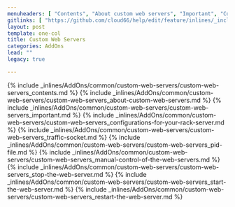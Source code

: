 ```yaml
---
menuheaders: [ "Contents", "About custom web servers", "Important", "Configurations for your Rack server", "Traffic Socket", "PID file", "Manual control of the web servers", "Stop the web server", "Start the web server", "Restart the web server" ]
gitlinks: [ "https://github.com/cloud66/help/edit/feature/inlines/_includes/_inlines/AddOns/common/custom-web-servers/custom-web-servers_contents.md", "https://github.com/cloud66/help/edit/feature/inlines/_includes/_inlines/AddOns/common/custom-web-servers/custom-web-servers_about-custom-web-servers.md", "https://github.com/cloud66/help/edit/feature/inlines/_includes/_inlines/AddOns/common/custom-web-servers/custom-web-servers_important.md", "https://github.com/cloud66/help/edit/feature/inlines/_includes/_inlines/AddOns/common/custom-web-servers/custom-web-servers_configurations-for-your-rack-server.md", "https://github.com/cloud66/help/edit/feature/inlines/_includes/_inlines/AddOns/common/custom-web-servers/custom-web-servers_traffic-socket.md", "https://github.com/cloud66/help/edit/feature/inlines/_includes/_inlines/AddOns/common/custom-web-servers/custom-web-servers_pid-file.md", "https://github.com/cloud66/help/edit/feature/inlines/_includes/_inlines/AddOns/common/custom-web-servers/custom-web-servers_manual-control-of-the-web-servers.md", "https://github.com/cloud66/help/edit/feature/inlines/_includes/_inlines/AddOns/common/custom-web-servers/custom-web-servers_stop-the-web-server.md", "https://github.com/cloud66/help/edit/feature/inlines/_includes/_inlines/AddOns/common/custom-web-servers/custom-web-servers_start-the-web-server.md", "https://github.com/cloud66/help/edit/feature/inlines/_includes/_inlines/AddOns/common/custom-web-servers/custom-web-servers_restart-the-web-server.md" ]
layout: post
template: one-col
title: Custom Web Servers
categories: AddOns
lead: ""
legacy: true

---
```


<a name="1"></a>{% include _inlines/AddOns/common/custom-web-servers/custom-web-servers_contents.md %}
<a name="2"></a>{% include _inlines/AddOns/common/custom-web-servers/custom-web-servers_about-custom-web-servers.md %}
<a name="3"></a>{% include _inlines/AddOns/common/custom-web-servers/custom-web-servers_important.md %}
<a name="4"></a>{% include _inlines/AddOns/common/custom-web-servers/custom-web-servers_configurations-for-your-rack-server.md %}
<a name="5"></a>{% include _inlines/AddOns/common/custom-web-servers/custom-web-servers_traffic-socket.md %}
<a name="6"></a>{% include _inlines/AddOns/common/custom-web-servers/custom-web-servers_pid-file.md %}
<a name="7"></a>{% include _inlines/AddOns/common/custom-web-servers/custom-web-servers_manual-control-of-the-web-servers.md %}
<a name="8"></a>{% include _inlines/AddOns/common/custom-web-servers/custom-web-servers_stop-the-web-server.md %}
<a name="9"></a>{% include _inlines/AddOns/common/custom-web-servers/custom-web-servers_start-the-web-server.md %}
<a name="10"></a>{% include _inlines/AddOns/common/custom-web-servers/custom-web-servers_restart-the-web-server.md %}